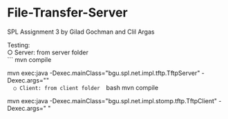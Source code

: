 # File-Transfer-Server
SPL Assignment 3 by Gilad Gochman and Clil Argas

Testing:  
○ Server: from server folder  
    ```
mvn compile

mvn exec:java -Dexec.mainClass="bgu.spl.net.impl.tftp.TftpServer" -Dexec.args="<port>"  
    ```  
○ Client: from client folder  
    ```bash
 mvn compile
 
 mvn exec:java -Dexec.mainClass="bgu.spl.net.impl.stomp.tftp.TftpClient" -Dexec.args="<ip> <port>"
```

